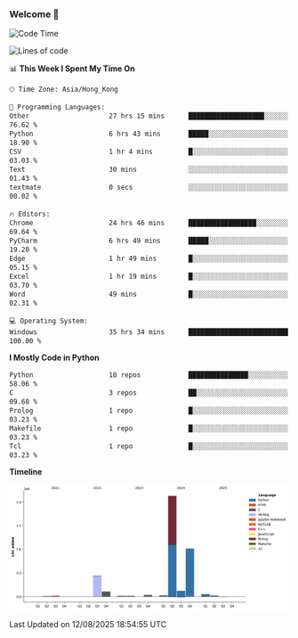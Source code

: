 ### Welcome 👋

<!--START_SECTION:waka-->
![Code Time](http://img.shields.io/badge/Code%20Time-2%2C445%20hrs%2017%20mins-blue)

![Lines of code](https://img.shields.io/badge/From%20Hello%20World%20I%27ve%20Written-4.0%20million%20lines%20of%20code-blue)

📊 **This Week I Spent My Time On** 

```text
🕑︎ Time Zone: Asia/Hong_Kong

💬 Programming Languages: 
Other                    27 hrs 15 mins      ███████████████████░░░░░░   76.62 % 
Python                   6 hrs 43 mins       █████░░░░░░░░░░░░░░░░░░░░   18.90 % 
CSV                      1 hr 4 mins         █░░░░░░░░░░░░░░░░░░░░░░░░   03.03 % 
Text                     30 mins             ░░░░░░░░░░░░░░░░░░░░░░░░░   01.43 % 
textmate                 0 secs              ░░░░░░░░░░░░░░░░░░░░░░░░░   00.02 % 

🔥 Editors: 
Chrome                   24 hrs 46 mins      █████████████████░░░░░░░░   69.64 % 
PyCharm                  6 hrs 49 mins       █████░░░░░░░░░░░░░░░░░░░░   19.20 % 
Edge                     1 hr 49 mins        █░░░░░░░░░░░░░░░░░░░░░░░░   05.15 % 
Excel                    1 hr 19 mins        █░░░░░░░░░░░░░░░░░░░░░░░░   03.70 % 
Word                     49 mins             █░░░░░░░░░░░░░░░░░░░░░░░░   02.31 % 

💻 Operating System: 
Windows                  35 hrs 34 mins      █████████████████████████   100.00 % 
```

**I Mostly Code in Python** 

```text
Python                   18 repos            ███████████████░░░░░░░░░░   58.06 % 
C                        3 repos             ██░░░░░░░░░░░░░░░░░░░░░░░   09.68 % 
Prolog                   1 repo              █░░░░░░░░░░░░░░░░░░░░░░░░   03.23 % 
Makefile                 1 repo              █░░░░░░░░░░░░░░░░░░░░░░░░   03.23 % 
Tcl                      1 repo              █░░░░░░░░░░░░░░░░░░░░░░░░   03.23 % 
```



**Timeline**

![Lines of Code chart](https://raw.githubusercontent.com/xhj2501/xhj2501/main/assets/bar_graph.png)


 Last Updated on 12/08/2025 18:54:55 UTC
<!--END_SECTION:waka-->

